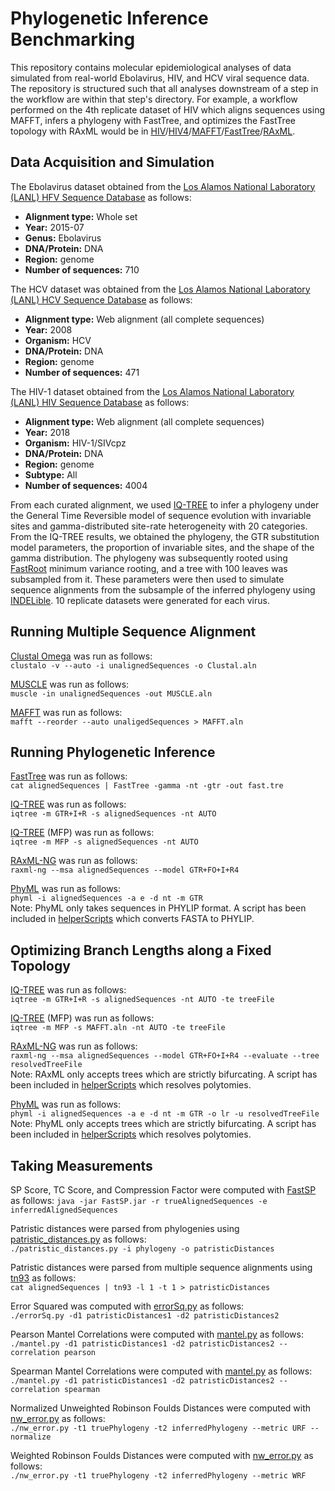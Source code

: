 # Phylogenetic Inference Benchmarking
This repository contains molecular epidemiological analyses of data simulated from real-world Ebolavirus, HIV, and HCV viral sequence data. The repository is structured such that all analyses downstream of a step in the workflow are within that step's directory. For example, a workflow performed on the 4th replicate dataset of HIV which aligns sequences using MAFFT, infers a phylogeny with FastTree, and optimizes the FastTree topology with RAxML would be in [HIV](HIV)/[HIV4](HIV/HIV4)/[MAFFT](HIV/HIV4/MAFFT)/[FastTree](HIV/HIV4/FastTree)/[RAxML](HIV/HIV4/FastTree/RAxML).

## Data Acquisition and Simulation
The Ebolavirus dataset obtained from the [Los Alamos National Laboratory (LANL) HFV Sequence Database](https://hfv.lanl.gov/content/sequence/NEWALIGN/align.html) as follows:

* **Alignment type:** Whole set
* **Year:** 2015-07
* **Genus:** Ebolavirus
* **DNA/Protein:** DNA
* **Region:** genome
* **Number of sequences:** 710

The HCV dataset was obtained from the [Los Alamos National Laboratory (LANL) HCV Sequence Database](https://hcv.lanl.gov/content/sequence/NEWALIGN/align.html) as follows:

* **Alignment type:** Web alignment (all complete sequences)
* **Year:** 2008
* **Organism:** HCV
* **DNA/Protein:** DNA
* **Region:** genome
* **Number of sequences:** 471

The HIV-1 dataset obtained from the [Los Alamos National Laboratory (LANL) HIV Sequence Database](https://www.hiv.lanl.gov/content/sequence/NEWALIGN/align.html) as follows:

* **Alignment type:** Web alignment (all complete sequences)
* **Year:** 2018
* **Organism:** HIV-1/SIVcpz
* **DNA/Protein:** DNA
* **Region:** genome
* **Subtype:** All
* **Number of sequences:** 4004

From each curated alignment, we used [IQ-TREE](https://github.com/Cibiv/IQ-TREE) to infer a phylogeny under the General Time Reversible model of sequence evolution with invariable sites and gamma-distributed site-rate heterogeneity with 20 categories. From the IQ-TREE results, we obtained the phylogeny, the GTR substitution model parameters, the proportion of invariable sites, and the shape of the gamma distribution. The phylogeny was subsequently rooted using [FastRoot](https://github.com/uym2/MinVar-Rooting) minimum variance rooting, and a tree with 100 leaves was subsampled from it. These parameters were then used to simulate sequence alignments from the subsample of the inferred phylogeny using [INDELible](http://abacus.gene.ucl.ac.uk/software/indelible/). 10 replicate datasets were generated for each virus.

## Running Multiple Sequence Alignment
[Clustal Omega](http://www.clustal.org/omega/) was run as follows:  
`clustalo -v --auto -i unalignedSequences -o Clustal.aln`

[MUSCLE](https://www.drive5.com/muscle/downloads.htm) was run as follows:  
`muscle -in unalignedSequences -out MUSCLE.aln`

[MAFFT](https://mafft.cbrc.jp/alignment/software/) was run as follows:  
`mafft --reorder --auto unaligedSequences > MAFFT.aln`

## Running Phylogenetic Inference
[FastTree](http://microbesonline.org/fasttree/) was run as follows:  
`cat alignedSequences | FastTree -gamma -nt -gtr -out fast.tre`

[IQ-TREE](http://www.iqtree.org/) was run as follows:  
`iqtree -m GTR+I+R -s alignedSequences -nt AUTO`

[IQ-TREE](http://www.iqtree.org/) (MFP) was run as follows:  
`iqtree -m MFP -s alignedSequences -nt AUTO`

[RAxML-NG](https://github.com/amkozlov/raxml-ng) was run as follows:  
`raxml-ng --msa alignedSequences --model GTR+FO+I+R4`

[PhyML](https://github.com/stephaneguindon/phyml) was run as follows:  
`phyml -i alignedSequences -a e -d nt -m GTR`  
Note: PhyML only takes sequences in PHYLIP format. A script has been included in [helperScripts](https://github.com/Cyoung02/SimulatedEvaluationFramework/tree/master/helperScripts) which converts FASTA to PHYLIP.

## Optimizing Branch Lengths along a Fixed Topology
[IQ-TREE](http://www.iqtree.org/) was run as follows:  
`iqtree -m GTR+I+R -s alignedSequences -nt AUTO -te treeFile`

[IQ-TREE](http://www.iqtree.org/) (MFP) was run as follows:  
`iqtree -m MFP -s MAFFT.aln -nt AUTO -te treeFile`

[RAxML-NG](https://github.com/amkozlov/raxml-ng) was run as follows:  
`raxml-ng --msa alignedSequences --model GTR+FO+I+R4 --evaluate --tree resolvedTreeFile`  
Note: RAxML only accepts trees which are strictly bifurcating. A script has been included in [helperScripts](https://github.com/Cyoung02/SimulatedEvaluationFramework/tree/master/helperScripts) which resolves polytomies.

[PhyML](https://github.com/stephaneguindon/phyml) was run as follows:  
`phyml -i alignedSequences -a e -d nt -m GTR -o lr -u resolvedTreeFile`  
Note: PhyML only accepts trees which are strictly bifurcating. A script has been included in [helperScripts](https://github.com/Cyoung02/SimulatedEvaluationFramework/tree/master/helperScripts) which resolves polytomies.

## Taking Measurements
SP Score, TC Score, and Compression Factor were computed with [FastSP](https://github.com/smirarab/FastSP) as follows:
`java -jar FastSP.jar -r trueAlignedSequences -e inferredAlignedSequences`

Patristic distances were parsed from phylogenies using [patristic_distances.py](helperScripts/patristic_distances.py) as follows:  
`./patristic_distances.py -i phylogeny -o patristicDistances`  

Patristic distances were parsed from multiple sequence alignments using [tn93](https://github.com/veg/tn93) as follows:  
`cat alignedSequences | tn93 -l 1 -t 1 > patristicDistances`

Error Squared was computed with [errorSq.py](helperScripts/errorSq.py) as follows:  
`./errorSq.py -d1 patristicDistances1 -d2 patristicDistances2`

Pearson Mantel Correlations were computed with [mantel.py](helperScripts/mantel.py) as follows:  
`./mantel.py -d1 patristicDistances1 -d2 patristicDistances2 --correlation pearson`

Spearman Mantel Correlations were computed with [mantel.py](helperScripts/mantel.py) as follows:  
`./mantel.py -d1 patristicDistances1 -d2 patristicDistances2 --correlation spearman`

Normalized Unweighted Robinson Foulds Distances were computed with [nw_error.py](helperScripts/nw_error.py) as follows:  
`./nw_error.py -t1 truePhylogeny -t2 inferredPhylogeny --metric URF --normalize`

Weighted Robinson Foulds Distances were computed with [nw_error.py](helperScripts/nw_error.py) as follows:  
`./nw_error.py -t1 truePhylogeny -t2 inferredPhylogeny --metric WRF`


